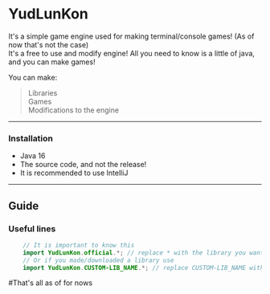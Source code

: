 <!-- Introduction -->
# YudLunKon
It's a simple game engine used for making terminal/console games! (As of now that's not the case)<br>
It's a free to use and modify engine! All you need to know is a little of java, and you can make games!<br>

You can make:
> Libraries<br>
> Games<br>
> Modifications to the engine
---
### Installation
* Java 16
* The source code, and not the release!
* It is recommended to use IntelliJ

---
## Guide
### Useful lines
```java
    // It is important to know this
    import YudLunKon.official.*; // replace * with the library you want use, or keep it to add all libraries!
    // Or if you made/downloaded a library use
    import YudLunKon.CUSTOM-LIB_NAME.*; // replace CUSTOM-LIB_NAME with the library package, and * with the library you want use in the lib pack
```

#That's all as of for nows
